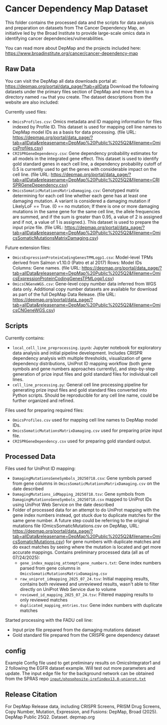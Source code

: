 # Cancer Dependency Map Dataset

This folder contains the processed data and the scripts for data analysis and preparation on datasets from The Cancer Dependency Map, an initiative led by the Broad Institute to provide large-scale omics data in identifying cancer dependencies/vulnerabilities.

You can read more about DepMap and the projects included here: https://www.broadinstitute.org/cancer/cancer-dependency-map

## Raw Data
You can visit the DepMap all data downloads portal at: https://depmap.org/portal/data_page/?tab=allData
Download the following datasets under the primary files section of DepMap and move them to a directory named `raw` that you create. The dataset descriptions from the website are also included:

Currently used files:

- `OmicsProfiles.csv`: Omics metadata and ID mapping information for files indexed by Profile ID. This dataset is used for mapping cell line names to DepMap model IDs as a basis for data processing. (file URL: https://depmap.org/portal/data_page/?tab=allData&releasename=DepMap%20Public%2025Q2&filename=OmicsProfiles.csv)
- `CRISPRGeneDependency.csv`: Gene dependency probability estimates for all models in the integrated gene effect. This dataset is used to identify gold standard genes in each cell line, a dependency probability cutoff of 0.5 is currently used to get the genes with considerable impact on the cell line. (file URL: https://depmap.org/portal/data_page/?tab=allData&releasename=DepMap%20Public%2025Q2&filename=CRISPRGeneDependency.csv)
- `OmicsSomaticMutationsMatrixDamaging.csv`: Genotyped matrix determining for each cell line whether each gene has at least one damaging mutation. A variant is considered a damaging mutation if LikelyLoF == True. (0 == no mutation; If there is one or more damaging mutations in the same gene for the same cell line, the allele frequencies are summed, and if the sum is greater than 0.95, a value of 2 is assigned and if not, a value of 1 is assigned.). This dataset is used to prepare the input prize file. (file URL: https://depmap.org/portal/data_page/?tab=allData&releasename=DepMap%20Public%2025Q2&filename=OmicsSomaticMutationsMatrixDamaging.csv)

Future extension files:

- `OmicsExpressionProteinCodingGenesTPMLogp1.csv`: Model-level TPMs derived from Salmon v1.10.0 (Patro et al 2017) Rows: Model IDs Columns: Gene names. (file URL: https://depmap.org/portal/data_page/?tab=allData&releasename=DepMap%20Public%2025Q2&filename=OmicsExpressionProteinCodingGenesTPMLogp1.csv)
- `OmicsCNGeneWGS.csv`: Gene-level copy number data inferred from WGS data only. Additional copy number datasets are available for download as part of the full DepMap Data Release. (file URL: https://depmap.org/portal/data_page/?tab=allData&releasename=DepMap%20Public%2025Q2&filename=OmicsCNGeneWGS.csv)


## Scripts
Currently contains:
- `local_cell_line_preprocessing.ipynb`: Jupyter notebook for exploratory data analysis and initial pipeline development. Includes CRISPR dependency analysis with multiple thresholds, visualization of gene dependency distributions, UniProt ID mapping workflow (both gene symbols and gene numbers approaches currently), and step-by-step generation of prize input files and gold standard files for individual cell lines.
- `cell_line_processing.py`: General cell line processing pipeline for generating prize input files and gold standard files converted into Python scripts. Should be reproducible for any cell line name, could be further organized and refined.


Files used for preparing required files:
- `OmicsProfiles.csv` used for mapping cell line names to DepMap model IDs.
- `OmicsSomaticMutationsMatrixDamaging.csv` used for preparing prize input file.
- `CRISPRGeneDependency.csv` used for preparing gold standard output.  

## Processed Data
Files used for UniProt ID mapping:
- `DamagingMutationsGeneSymbols_20250718.csv`: Gene symbols parsed from gene columns in `OmicsSomaticMutationsMatrixDamaging.csv` on the date described
- `DamagingMutations_idMapping_20250718.tsv`: Gene symbols from `DamagingMutationsGeneSymbols_20250718.csv` mapped to UniProt IDs using UniProt Web Service on the date described
- Folder of processed data for an attempt to do UniProt mapping with the gene index numbers instead, got stuck due to duplicate matches for the same gene number. A future step could be referring to the original mutations file (OmicsSomaticMutations.csv on DepMap, URL: https://depmap.org/portal/data_page/?tab=allData&releasename=DepMap%20Public%2025Q2&filename=OmicsSomaticMutations.csv) for gene numbers with duplicate matches and do exact matches by seeing where the mutation is located and get more accurate mappings. Contains preliminary processed data (all as of 07/24/2025):
    - `gene_index_mapping_attempt\gene_numbers.txt`: Gene index numbers parsed from gene columns in `OmicsSomaticMutationsMatrixDamaging.csv`
    - `raw_uniprot_idmapping_2025_07_24.tsv`: Initial mapping results, contains both reviewed and unreviewed results, wasn't able to filter directly on UniProt Web Service due to volume
    - `reviewed_id_mapping_2025_07_24.tsv`: Filtered mapping results to only reviewed matches
    - `duplicated_mapping_entries.tsv`: Gene index numbers with duplicate matches

Started processing with the FADU cell line:
- Input prize file prepared from the damaging mutations dataset
- Gold standard file prepared from the CRISPR gene dependency dataset

## config
Example Config file used to get preliminary results on OmicsIntegrator1 and 2 following the EGFR dataset example. Will test out more parameters and update.
The input edge file for the background network can be obtained from the SPRAS repo [`input/phosphosite-irefindex13.0-uniprot.txt`](https://github.com/Reed-CompBio/spras/blob/b5d7a2499afa8eab14c60ce0f99fa7e8a23a2c64/input/phosphosite-irefindex13.0-uniprot.txt)

## Release Citation
For DepMap Release data, including CRISPR Screens, PRISM Drug Screens, Copy Number, Mutation, Expression, and Fusions:
DepMap, Broad (2025). DepMap Public 25Q2. Dataset. depmap.org
